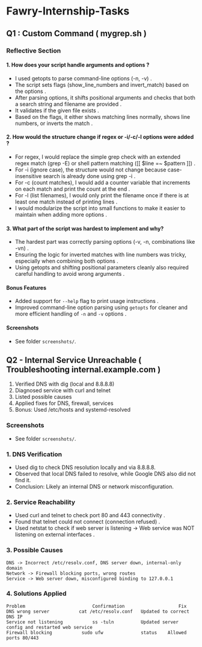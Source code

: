 # Fawry-Internship-Tasks
## Q1 : Custom Command ( mygrep.sh )
### Reflective Section
#### 1. How does your script handle arguments and options ?
- I used getopts to parse command-line options (-n, -v) .
- The script sets flags (show_line_numbers and invert_match) based on the options .
- After parsing options, it shifts positional arguments and checks that both a search string and filename are provided .
- It validates if the given file exists .
- Based on the flags, it either shows matching lines normally, shows line numbers, or inverts the match .


#### 2. How would the structure change if regex or -i/-c/-l options were added ?
- For regex, I would replace the simple grep check with an extended regex match (grep -E) or shell pattern matching ([[ $line =~ $pattern ]]) .
- For -i (ignore case), the structure would not change because case-insensitive search is already done using grep -i .
- For -c (count matches), I would add a counter variable that increments on each match and print the count at the end .
- For -l (list filenames), I would only print the filename once if there is at least one match instead of printing lines .
- I would modularize the script into small functions to make it easier to maintain when adding more options .

#### 3. What part of the script was hardest to implement and why?
- The hardest part was correctly parsing options (-v, -n, combinations like -vn) .
- Ensuring the logic for inverted matches with line numbers was tricky, especially when combining both options .
- Using getopts and shifting positional parameters cleanly also required careful handling to avoid wrong arguments .


#### Bonus Features
- Added support for `--help` flag to print usage instructions .
- Improved command-line option parsing using `getopts` for cleaner and more efficient handling of `-n` and `-v` options .

#### Screenshots
- See folder `screenshots/`.

## Q2 - Internal Service Unreachable ( Troubleshooting internal.example.com )
1. Verified DNS with dig (local and 8.8.8.8)
2. Diagnosed service with curl and telnet
3. Listed possible causes
4. Applied fixes for DNS, firewall, services
5. Bonus: Used /etc/hosts and systemd-resolved

### Screenshots
- See folder `screenshots/`.




### 1. DNS Verification
- Used dig to check DNS resolution locally and via 8.8.8.8.
- Observed that local DNS failed to resolve, while Google DNS also did not find it.
- Conclusion: Likely an internal DNS or network misconfiguration.
### 2. Service Reachability
- Used curl and telnet to check port 80 and 443 connectivity .
- Found that telnet could not connect (connection refused) .
- Used netstat to check if web server is listening → Web service was NOT listening on external interfaces .

### 3. Possible Causes
```
DNS	-> Incorrect /etc/resolv.conf, DNS server down, internal-only domain
Network	-> Firewall blocking ports, wrong routes
Service	-> Web server down, misconfigured binding to 127.0.0.1

```

### 4. Solutions Applied
```
Problem	                        Confirmation	                Fix
DNS wrong server	       cat /etc/resolv.conf	  Updated to correct DNS IP
Service not listening	        ss -tuln	      Updated server config and restarted web service
Firewall blocking        	sudo ufw              status	Allowed ports 80/443

```

